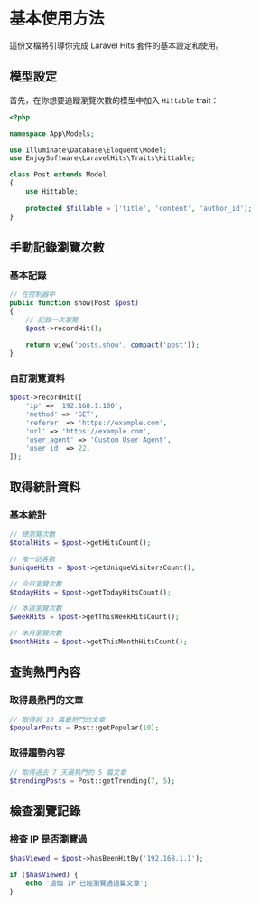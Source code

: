 # 基本使用方法

這份文檔將引導你完成 Laravel Hits 套件的基本設定和使用。

## 模型設定

首先，在你想要追蹤瀏覽次數的模型中加入 `Hittable` trait：

```php
<?php

namespace App\Models;

use Illuminate\Database\Eloquent\Model;
use EnjoySoftware\LaravelHits\Traits\Hittable;

class Post extends Model
{
    use Hittable;
    
    protected $fillable = ['title', 'content', 'author_id'];
}
```

## 手動記錄瀏覽次數

### 基本記錄

```php
// 在控制器中
public function show(Post $post)
{
    // 記錄一次瀏覽
    $post->recordHit();
    
    return view('posts.show', compact('post'));
}
```

### 自訂瀏覽資料

```php
$post->recordHit([
    'ip' => '192.168.1.100',
    'method' => 'GET',
    'referer' => 'https://example.com',
    'url' => 'https://example.com',
    'user_agent' => 'Custom User Agent',
    'user_id' => 22,
]);
```

## 取得統計資料

### 基本統計

```php
// 總瀏覽次數
$totalHits = $post->getHitsCount();

// 唯一訪客數
$uniqueHits = $post->getUniqueVisitorsCount();

// 今日瀏覽次數
$todayHits = $post->getTodayHitsCount();

// 本週瀏覽次數
$weekHits = $post->getThisWeekHitsCount();

// 本月瀏覽次數
$monthHits = $post->getThisMonthHitsCount();
```

## 查詢熱門內容

### 取得最熱門的文章

```php
// 取得前 10 篇最熱門的文章
$popularPosts = Post::getPopular(10);
```

### 取得趨勢內容

```php
// 取得過去 7 天最熱門的 5 篇文章
$trendingPosts = Post::getTrending(7, 5);
```

## 檢查瀏覽記錄

### 檢查 IP 是否瀏覽過

```php
$hasViewed = $post->hasBeenHitBy('192.168.1.1');

if ($hasViewed) {
    echo '這個 IP 已經瀏覽過這篇文章';
}
```
